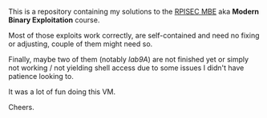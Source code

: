 This is a repository containing my solutions to the [RPISEC MBE](https://github.com/RPISEC/MBE/) aka **Modern Binary Exploitation** course.

Most of those exploits work correctly, are self-contained and need no fixing or adjusting, couple of them might need so.

Finally, maybe two of them (notably *lab9A*) are not finished yet or simply not working / not yielding shell access due to some issues I didn't have patience looking to.

It was a lot of fun doing this VM.

Cheers.

